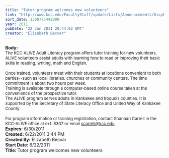 ```yaml
---
title: "Tutor program welcomes new volunteers"
link: "http://www.kcc.edu/FacultyStaff/update/Lists/Announcements/DispForm.aspx?ID=358"
sort_date: 1308775442000
year: 2011
pubDate: "22 Jun 2011 20:44:02 GMT"
creator: "Elizabeth Becvar"
---
```


<div><b>Body:</b> <div class=ExternalClass64E300BF8B5A40FEB5ED8118F4964386><div><font size=2>The KCC ALIVE Adult Literacy program offers tutor training for new volunteers.<br></font></div>
<div><font size=2>ALIVE volunteers assist adults with learning how to read or improving their basic skills in reading, writing, math and English.</font></div><font size=2>
<div><br>Once trained, volunteers meet with their students at locations convenient to both parties--such as local libraries, churches or community centers. The time commitment is about two hours per week. <br></div>
<div>Training is available through a computer-based online course taken at the convenience of the prospective tutor. <br></div>
<div>The ALIVE program serves adults in Kankakee and Iroquois counties. It is supported by the Secretary of State Literacy Office and United Way of Kankakee County.</div>
<div><br>For program information or training registration, contact Shannan Carrell in the KCC-ALIVE office at ext. 8307 or email </font><a href="mailto:scarrell@kcc.edu"><font size=2>scarrell@kcc.edu</font></a><font size=2>.<br></div></font></div></div>
<div><b>Expires:</b> 6/30/2011</div>
<div><b>Created:</b> 6/22/2011 3:44 PM</div>
<div><b>Created By:</b> Elizabeth Becvar</div>
<div><b>Start Date:</b> 6/22/2011</div>
<div><b>Title:</b> Tutor program welcomes new volunteers</div>
